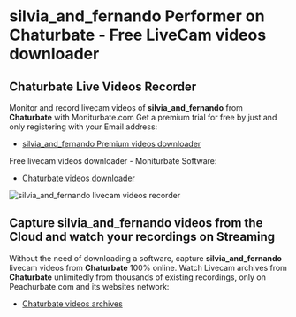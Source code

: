 # silvia_and_fernando Performer on Chaturbate - Free LiveCam videos downloader

## Chaturbate Live Videos Recorder

Monitor and record livecam videos of **silvia_and_fernando** from **Chaturbate** with Moniturbate.com
Get a premium trial for free by just and only registering with your Email address:
* [silvia_and_fernando Premium videos downloader](https://moniturbate.com/request-demo-licence-key.html)

Free livecam videos downloader - Moniturbate Software:
* [Chaturbate videos downloader](https://moniturbate.com/moniturbate-download-software.html)

![silvia_and_fernando livecam videos recorder](https://peachurnet.com/templates/moniturbate-software.png)


## Capture silvia_and_fernando videos from the Cloud and watch your recordings on Streaming

Without the need of downloading a software, capture **silvia_and_fernando** livecam videos from **Chaturbate** 100% online.
Watch Livecam archives from **Chaturbate** unlimitedly from thousands of existing recordings, only on Peachurbate.com and its websites network:
* [Chaturbate videos archives](https://peachurnet.com/)